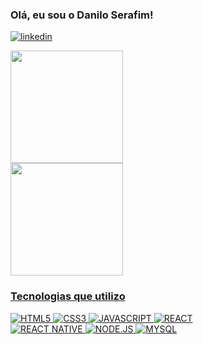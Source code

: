 ### Olá, eu sou o Danilo Serafim!
[![linkedin](https://img.shields.io/badge/LinkedIn-0077B5?style=for-the-badge&logo=linkedin&logoColor=white)](https://www.linkedin.com/in/danilobserafim/)

  <a href="https://github.com/danilobserafim">
       <img height="180em" src="https://github-readme-stats.vercel.app/api?username=danilobserafim&show_icons=true&theme=dark&include_all_commits=true&count_private=true"/><br>
       <img height="180em" src="https://github-readme-stats.vercel.app/api/top-langs/?username=danilobserafim&layout=compact&langs_count=7&theme=dark"/><br>

### Tecnologias que utilizo

<div>
  <img src='https://img.shields.io/badge/HTML-239120?style=for-the-badge&logo=html5&logoColor=white' alt='HTML5'/>
  <img src='https://img.shields.io/badge/CSS3-1572B6?style=for-the-badge&logo=css3&logoColor=white' alt='CSS3'/>
  <img src='https://img.shields.io/badge/JavaScript-323330?style=for-the-badge&logo=javascript&logoColor=F7DF1E' alt='JAVASCRIPT'/>
  <img src='https://img.shields.io/badge/React-20232A?style=for-the-badge&logo=react&logoColor=61DAFB' alt='REACT'/><br>
  <img src='https://img.shields.io/badge/React_Native-20232A?style=for-the-badge&logo=react&logoColor=61DAFB' alt='REACT NATIVE'/>
  <img src='https://img.shields.io/badge/Node.js-43853D?style=for-the-badge&logo=node.js&logoColor=white' alt='NODE.JS'/>
  <img src='https://img.shields.io/badge/MySQL-005C84?style=for-the-badge&logo=mysql&logoColor=white' alt='MYSQL'/>
  
</div>
